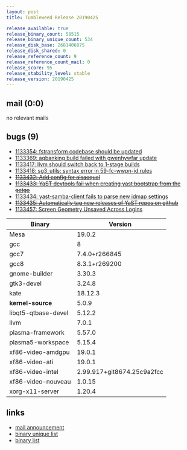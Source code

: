```yaml
---
layout: post
title: Tumbleweed Release 20190425

release_available: true
release_binary_count: 58515
release_binary_unique_count: 534
release_disk_base: 2681406875
release_disk_shared: 0
release_reference_count: 9
release_reference_count_mail: 0
release_score: 95
release_stability_level: stable
release_version: 20190425
---
```


## mail (0:0)

no relevant mails

## bugs (9)

<!--more-->

- [1133354: fstransform codebase should be updated](https://bugzilla.opensuse.org/show_bug.cgi?id=1133354)
- [1133369: aqbanking build failed with gwenhywfar update](https://bugzilla.opensuse.org/show_bug.cgi?id=1133369)
- [1133417: llvm should switch back to 1-stage builds](https://bugzilla.opensuse.org/show_bug.cgi?id=1133417)
- [1133418: sg3_utils: syntax error in 59-fc-wwpn-id.rules](https://bugzilla.opensuse.org/show_bug.cgi?id=1133418)
- ~~[1133432: Add config for alsaequal](https://bugzilla.opensuse.org/show_bug.cgi?id=1133432)~~
- ~~[1133433: YaST devtools fail when creating yast bootstrap from the getgo](https://bugzilla.opensuse.org/show_bug.cgi?id=1133433)~~
- [1133434: yast-samba-client fails to parse new idmap settings](https://bugzilla.opensuse.org/show_bug.cgi?id=1133434)
- ~~[1133435: Automatically tag new releases of YaST repos on github](https://bugzilla.opensuse.org/show_bug.cgi?id=1133435)~~
- [1133457: Screen Geometry Unsaved Across Logins](https://bugzilla.opensuse.org/show_bug.cgi?id=1133457)

Binary | Version
--- | ---
Mesa | 19.0.2
gcc | 8
gcc7 | 7.4.0+r266845
gcc8 | 8.3.1+r269200
gnome-builder | 3.30.3
gtk3-devel | 3.24.8
kate | 18.12.3
**kernel-source** | 5.0.9
libqt5-qtbase-devel | 5.12.2
llvm | 7.0.1
plasma-framework | 5.57.0
plasma5-workspace | 5.15.4
xf86-video-amdgpu | 19.0.1
xf86-video-ati | 19.0.1
xf86-video-intel | 2.99.917+git8674.25c9a2fcc
xf86-video-nouveau | 1.0.15
xorg-x11-server | 1.20.4

## links

- [mail announcement](https://lists.opensuse.org/opensuse-factory/2019-04/msg00409.html)
- [binary unique list](http://download.opensuse.org/history/20190425/rpm.unique.list)
- [binary list](http://download.opensuse.org/history/20190425/rpm.list)
